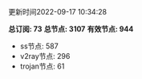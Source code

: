 更新时间2022-09-17 10:34:28

**总订阅: 73**
**总节点: 3107**
**有效节点: 944**
- ss节点: 587
- v2ray节点: 296
- trojan节点: 61

